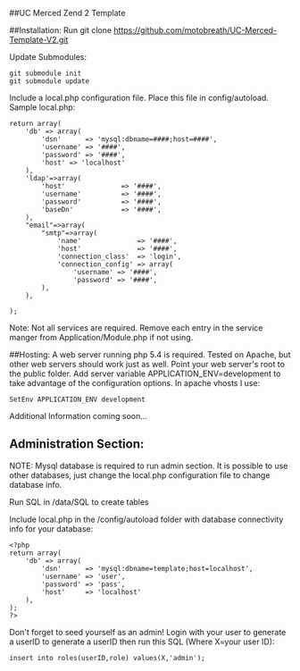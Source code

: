 ##UC Merced Zend 2 Template

##Installation:
Run git clone https://github.com/motobreath/UC-Merced-Template-V2.git <directory>

Update Submodules:

    git submodule init
    git submodule update

Include a local.php configuration file. Place this file in config/autoload. Sample local.php:

    return array(
        'db' => array(
            'dsn'      => 'mysql:dbname=####;host=####',
            'username' => '####',
            'password' => '####',
            'host' => 'localhost'
        ),
        'ldap'=>array(
            'host'              => '####',
            'username'          => '####',
            'password'          => '####',
            'baseDn'            => '####',
        ),
        "email"=>array(
            "smtp"=>array(
                'name'              => '####',
                'host'              => '####',
                'connection_class'  => 'login',
                'connection_config' => array(
                    'username' => '####',
                    'password' => '####',
            ),
        ),

    );

Note: Not all services are required. Remove each entry in the service manger from Application/Module.php
if not using.


##Hosting:
A web server running php 5.4 is required. Tested on Apache, but other web servers should work just as well.
Point your web server's root to the public folder. Add server variable APPLICATION_ENV=development to take advantage of the configuration options.
In apache vhosts I use:

    SetEnv APPLICATION_ENV development


Additional Information coming soon...


## Administration Section:
NOTE: Mysql database is required to run admin section.
It is possible to use other databases, just change the local.php configuration file to
change database info.

Run SQL in /data/SQL to create tables

Include local.php in the /config/autoload folder with database connectivity info for your database:

    <?php
    return array(
        'db' => array(
            'dsn'      => 'mysql:dbname=template;host=localhost',
            'username' => 'user',
            'password' => 'pass',
            'host'     => 'localhost'
        ),
    );
    ?>



Don't forget to seed yourself as an admin! Login with your user to generate a userID to generate a userID then run this SQL (Where X=your user ID):

    insert into roles(userID,role) values(X,'admin');
